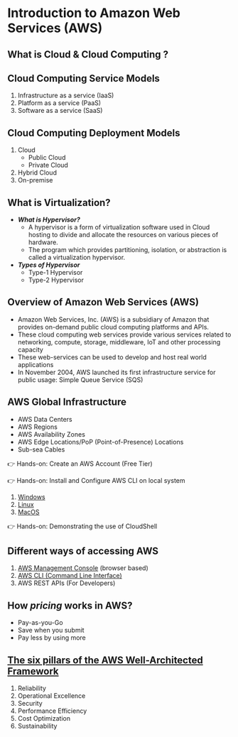 # Introduction to Amazon Web Services (AWS)

## What is Cloud & Cloud Computing ?

## Cloud Computing Service Models
   1. Infrastructure as a service (IaaS)
   2. Platform as a service (PaaS)
   3. Software as a service (SaaS)

## Cloud Computing Deployment Models
   1. Cloud
      - Public Cloud
      - Private Cloud
   2. Hybrid Cloud
   3. On-premise   

## What is Virtualization? 

   - <b>*What is Hypervisor?*</b>
     - A hypervisor is a form of virtualization software used in Cloud hosting to divide and allocate the resources on various pieces of hardware.
     - The program which provides partitioning, isolation, or abstraction is called a virtualization hypervisor.
   - <b>*Types of Hypervisor*</b>
     - Type-1 Hypervisor
     - Type-2 Hypervisor

## Overview of Amazon Web Services (AWS)
   - Amazon Web Services, Inc. (AWS) is a subsidiary of Amazon that provides on-demand public cloud computing platforms and APIs.
   - These cloud computing web services provide various services related to networking, compute, storage, middleware, IoT and other processing capacity
   - These web-services can be used to develop and host real world applications
   - In November 2004, AWS launched its first infrastructure service for public usage: Simple Queue Service (SQS)
     
## AWS Global Infrastructure
   - AWS Data Centers
   - AWS Regions
   - AWS Availability Zones
   - AWS Edge Locations/PoP (Point-of-Presence) Locations
   - Sub-sea Cables

👉 Hands-on: Create an AWS Account (Free Tier)

👉 Hands-on: Install and Configure AWS CLI on local system
1. [Windows](https://docs.aws.amazon.com/cli/latest/userguide/install-cliv2-windows.html)
2. [Linux](https://docs.aws.amazon.com/cli/latest/userguide/install-cliv2-linux.html)
3. [MacOS](https://docs.aws.amazon.com/cli/latest/userguide/getting-started-install.html)

👉 Hands-on: Demonstrating the use of CloudShell


## Different ways of accessing AWS
   1. [AWS Management Console](https://console.aws.amazon.com/) (browser based)
   2. [AWS CLI (Command Line Interface)](https://docs.aws.amazon.com/cli/latest/reference/)
   3. AWS REST APIs (For Developers)

## How *pricing* works in AWS?
   - Pay-as-you-Go
   - Save when you submit
   - Pay less by using more
   
## [The six pillars of the AWS Well-Architected Framework](https://aws.amazon.com/blogs/apn/the-6-pillars-of-the-aws-well-architected-framework/)
   1. Reliability
   2. Operational Excellence
   3. Security
   4. Performance Efficiency
   5. Cost Optimization
   6. Sustainability
   


